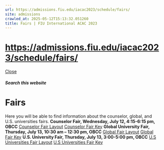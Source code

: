 ```yaml
---
url: https://admissions.fiu.edu/iacac2023/schedule/fairs/
site: admissions
crawled_at: 2025-05-12T15:13:32.051260
title: Fairs | FIU International ACAC 2023
---
```


# https://admissions.fiu.edu/iacac2023/schedule/fairs/

[ Close ](https://admissions.fiu.edu/iacac2023/schedule/fairs/)
##### Search this website
# Fairs
Here you will be able to find information about the counselor, global, and U.S. universities fairs.
**Counselor Fair, Wednesday, July 12, 4:15-6:15 pm, OBCC**
[Counselor Fair Layout](https://go.fiu.edu/CounselorFair)
[Counselor Fair Key](https://go.fiu.edu/CounselorFairKey)
**Global University Fair, Thursday, July 13, 10:30 am – 12:30 pm, OBCC**
[Global Fair Layout](https://go.fiu.edu/GlobalFair)
[Global Fair Key](https://go.fiu.edu/GlobalFairKey)
**U.S. University Fair, Thursday, July 13, 3:00-5:00 pm, OBCC**
[U.S Universities Fair Layout](https://go.fiu.edu/USUniversitiesFair)
[U.S Universities Fair Key](https://go.fiu.edu/USUniversitiesKey)

